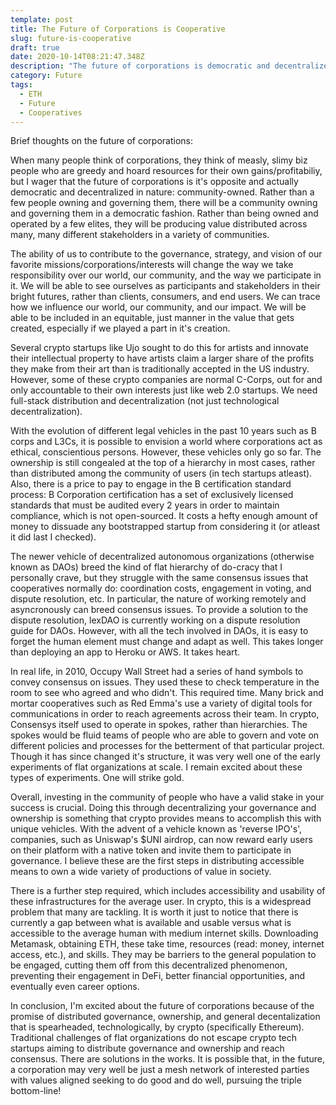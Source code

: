 ```yaml
---
template: post
title: The Future of Corporations is Cooperative
slug: future-is-cooperative
draft: true
date: 2020-10-14T08:21:47.348Z
description: "The future of corporations is democratic and decentralized in nature..."
category: Future
tags:
  - ETH
  - Future
  - Cooperatives
---
```


Brief thoughts on the future of corporations:

When many people think of corporations, they think of measly, slimy biz people who are greedy and hoard resources for their own gains/profitabiliy, but I wager that the future of corporations is it's opposite and actually democratic and decentralized in nature: community-owned. Rather than a few people owning and governing them, there will be a community owning and governing them in a democratic fashion. Rather than being owned and operated by a few elites, they will be producing value distributed across many, many different stakeholders in a variety of communities.

The ability of us to contribute to the governance, strategy, and vision of our favorite missions/corporations/interests will change the way we take responsibility over our world, our community, and the way we participate in it. We will be able to see ourselves as participants and stakeholders in their bright futures, rather than clients, consumers, and end users. We can trace how we influence our world, our community, and our impact. We will be able to be included in an equitable, just manner in the value that gets created, especially if we played a part in it's creation.

Several crypto startups like Ujo sought to do this for artists and innovate their intellectual property to have artists claim a larger share of the profits they make from their art than is traditionally accepted in the US industry. However, some of these crypto companies are normal C-Corps, out for and only accountable to their own interests just like web 2.0 startups. We need full-stack distribution and decentralization (not just technological decentralization).

With the evolution of different legal vehicles in the past 10 years such as B corps and L3Cs, it is possible to envision a world where corporations act as ethical, conscientious persons. However, these vehicles only go so far. The ownership is still congealed at the top of a hierarchy in most cases, rather than distributed among the community of users (in tech startups atleast). Also, there is a price to pay to engage in the B certification standard process: B Corporation certification has a set of exclusively licensed standards that must be audited every 2 years in order to maintain compliance, which is not open-sourced. It costs a hefty enough amount of money to dissuade any bootstrapped startup from considering it (or atleast it did last I checked).

The newer vehicle of decentralized autonomous organizations (otherwise known as DAOs) breed the kind of flat hierarchy of do-cracy that I personally crave, but they struggle with the same consensus issues that cooperatives normally do: coordination costs, engagement in voting, and dispute resolution, etc. In particular, the nature of working remotely and asyncronously can breed consensus issues. To provide a solution to the dispute resolution, lexDAO is currently working on a dispute resolution guide for DAOs. However, with all the tech involved in DAOs, it is easy to forget the human element must change and adapt as well. This takes longer than deploying an app to Heroku or AWS. It takes heart.

In real life, in 2010, Occupy Wall Street had a series of hand symbols to convey consensus on issues. They used these to check temperature in the room to see who agreed and who didn't. This required time. Many brick and mortar cooperatives such as Red Emma's use a variety of digital tools for communications in order to reach agreements across their team. In crypto, Consensys itself used to operate in spokes, rather than hierarchies. The spokes would be fluid teams of people who are able to govern and vote on different policies and processes for the betterment of that particular project. Though it has since changed it's structure, it was very well one of the early experiments of flat organizations at scale. I remain excited about these types of experiments. One will strike gold.

Overall, investing in the community of people who have a valid stake in your success is crucial. Doing this through decentralizing your governance and ownership is something that crypto provides means to accomplish this with unique vehicles. With the advent of a vehicle known as 'reverse IPO's', companies, such as Uniswap's $UNI airdrop, can now reward early users on their platform with a native token and invite them to participate in governance. I believe these are the first steps in distributing accessible means to own a wide variety of productions of value in society.

There is a further step required, which includes accessibility and usability of these infrastructures for the average user. In crypto, this is a widespread problem that many are tackling. It is worth it just to notice that there is currently a gap between what is available and usable versus what is accessible to the average human with medium internet skills. Downloading Metamask, obtaining ETH, these take time, resources (read: money, internet access, etc.), and skills. They may be barriers to the general population to be engaged, cutting them off from this decentralized phenomenon, preventing their engagement in DeFi, better financial opportunities, and eventually even career options.

In conclusion, I'm excited about the future of corporations because of the promise of distributed governance, ownership, and general decentalization that is spearheaded, technologically, by crypto (specifically Ethereum). Traditional challenges of flat organizations do not escape crypto tech startups aiming to distribute governance and ownership and reach consensus. There are solutions in the works. It is possible that, in the future, a corporation may very well be just a mesh network of interested parties with values aligned seeking to do good and do well, pursuing the triple bottom-line!
